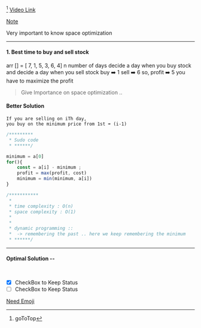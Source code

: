 [^goToTop]
[Video Link](https://www.youtube.com/watch?v=excAOvwF_Wk)


[Note]()

Very important to know space optimization
>  

---
#### 1. Best time to buy and sell stock  
arr []  = [ 7, 1, 5, 3, 6, 4]
n number of days 
decide a day when you buy stock and decide a day when you sell stock
buy ➡️ 1
sell ➡️ 6
so, profit ➡️ 5 you have to maximize the profit

> Give Importance on space optimization .. 

#### Better Solution  

```
If you are selling on iTh day,
you buy on the minimum price from 1st ➡️ (i-1)

```

```ts
/*********
 * Sudo code
 * ******/

minimum = a[0]
for(){
    const = a[i] - minimum ;
    profit = max(profit, cost)
    minimum = min(minimum, a[i])
}

/***********
 * 
 * time complexity : O(n)
 * space complexity : O(1)
 * 
 * 
 * dynamic programming ::
 *  -> remembering the past .. here we keep remembering the minimum
 * ******/


```

 
> 
 
---

#### Optimal Solution --

```


```


- [x] CheckBox to Keep Status 
- [ ] CheckBox to Keep Status 

[^goToTop]: goToTop

[Need Emoji](https://dev.to/nikolab/complete-list-of-github-markdown-emoji-markup-5aia)

